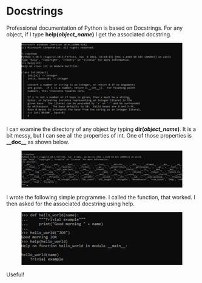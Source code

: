 # Docstrings

Professional documentation of Python is based on Docstrings. For any object, if I type **help(**_**object\_name**_**)** I get the associated docstring.

<figure><img src="../.gitbook/assets/image (21).png" alt=""><figcaption></figcaption></figure>

I can examine the directory of any object by typing **dir(**_**object\_name**_**)**. It is a bit messy, but I can see all the properties of int. One of those properties is **\_\_doc\_\_** as shown below.

<figure><img src="../.gitbook/assets/image (1) (1) (1).png" alt=""><figcaption></figcaption></figure>

I wrote the following simple programme. I called the function, that worked. I then asked for the associated docstring using help.

<figure><img src="../.gitbook/assets/image (2) (1) (1).png" alt=""><figcaption></figcaption></figure>

Useful!
